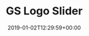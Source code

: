 ---
title: 'GS Logo Slider'
date: '2019-01-02T12:29:59+00:00'
type: docs
premium: true
draft: false
---